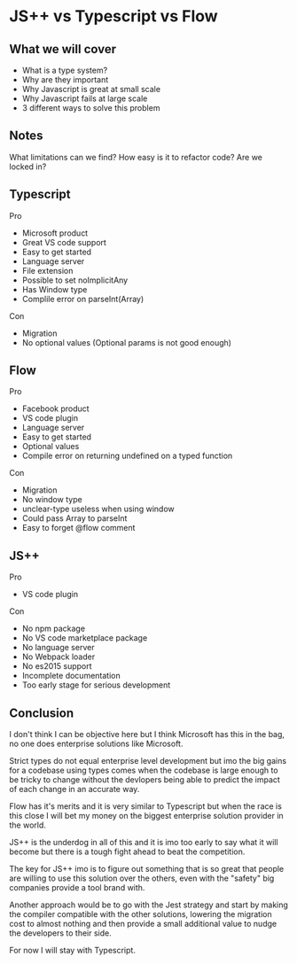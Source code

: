 # JS++ vs Typescript vs Flow

## What we will cover

* What is a type system?
* Why are they important
* Why Javascript is great at small scale
* Why Javascript fails at large scale
* 3 different ways to solve this problem

## Notes

What limitations can we find?
How easy is it to refactor code?
Are we locked in?

## Typescript

Pro
* Microsoft product
* Great VS code support
* Easy to get started
* Language server
* File extension
* Possible to set noImplicitAny
* Has Window type
* Complile error on parseInt(Array<string>)

Con
* Migration
* No optional values (Optional params is not good enough)

## Flow

Pro
* Facebook product
* VS code plugin
* Language server
* Easy to get started
* Optional values
* Compile error on returning undefined on a typed function

Con
* Migration
* No window type
* unclear-type useless when using window
* Could pass Array<string> to parseInt
* Easy to forget @flow comment

## JS++

Pro
* VS code plugin

Con
* No npm package
* No VS code marketplace package
* No language server
* No Webpack loader
* No es2015 support
* Incomplete documentation
* Too early stage for serious development

## Conclusion

I don't think I can be objective here but I think Microsoft has this
in the bag, no one does enterprise solutions like Microsoft.

Strict types do not equal enterprise level development 
but imo the big gains for a codebase using types comes 
when the codebase is large enough to be tricky to change 
without the devlopers being able to predict the impact of 
each change in an accurate way.

Flow has it's merits and it is very similar to Typescript but when the
race is this close I will bet my money on the biggest enterprise solution
provider in the world.

JS++ is the underdog in all of this and it is imo too early to say what
it will become but there is a tough fight ahead to beat the competition.

The key for JS++ imo is to figure out something that is so great that people
are willing to use this solution over the others, even with the "safety" big
companies provide a tool brand with.

Another approach would be to go with the Jest strategy and start by making
the compiler compatible with the other solutions, lowering the migration cost
to almost nothing and then provide a small additional value to nudge the
developers to their side.

For now I will stay with Typescript.
